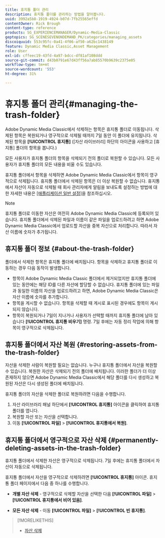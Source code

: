```yaml
---
title: 휴지통 폴더 관리
description: 휴지통 폴더를 관리하는 방법을 알아봅니다.
uuid: 3992a5b8-1919-4924-b07d-7fb25565effd
contentOwner: Rick Brough
content-type: reference
products: SG_EXPERIENCEMANAGER/Dynamic-Media-Classic
geptopics: SG_SCENESEVENONDEMAND_PK/categories/managing_assets
discoiquuid: 553c95fc-0a41-4f06-af50-a62bc1438149
feature: Dynamic Media Classic,Asset Management
role: User
exl-id: cffeec19-43fd-4a97-bdcc-df81af108ddd
source-git-commit: d43b0791e67d43ff56a7ab85570b9639c2375e05
workflow-type: tm+mt
source-wordcount: '553'
ht-degree: 31%

---
```


# 휴지통 폴더 관리{#managing-the-trash-folder}

Adobe Dynamic Media Classic에서 삭제하는 항목은 휴지통 폴더로 이동됩니다. 삭제된 항목은 복원되거나 영구적으로 삭제될 때까지 7일 동안 이 폴더에 유지됩니다. 삭제된 항목을 **[!UICONTROL 휴지통]** ([자산 라이브러리] 하단의 아이콘을 사용하고 [휴지통] 폴더의 항목을 봅니다.)

모든 사용자가 휴지통 폴더의 항목을 삭제되기 전의 폴더로 복원할 수 있습니다. 모든 사용자가 휴지통 폴더의 모든 내용을 비울 수도 있습니다.

휴지통 폴더에서 항목을 삭제하면 Adobe Dynamic Media Classic에서 항목이 영구적으로 삭제됩니다. 휴지통 폴더에서 삭제된 항목은 더 이상 복원할 수 없습니다. 휴지통에서 자산이 자동으로 삭제될 때 회사 관리자에게 알림을 보내도록 설정하는 방법에 대한 자세한 내용은 [[애플리케이션 일반 설정]](application-setup.md#general_settings)을 참조하십시오.

>[!NOTE]
>
>휴지통 폴더로 이동한 자산은 여전히 Adobe Dynamic Media Classic에 등록되어 있습니다. 휴지통 폴더에서 삭제된 파일과 이름이 같은 파일을 업로드하려고 하면 Adobe Dynamic Media Classic에서 업로드할 자산을 중복 자산으로 처리합니다. 따라서 자산 이름에 숫자가 추가됩니다.

## 휴지통 폴더 정보 {#about-the-trash-folder}

폴더에서 삭제한 항목은 휴지통 폴더에 배치됩니다. 항목을 삭제하고 휴지통 폴더로 이동하는 경우 다음 동작이 발생합니다.

* 항목이 Adobe Dynamic Media Classic 폴더에서 제거되었지만 휴지통 폴더에 있는 동안에는 해당 ID를 다른 자산에 할당할 수 없습니다. 휴지통 폴더에 있는 파일과 동일한 이름의 자산을 업로드하려고 하면, Adobe Dynamic Media Classic은 자산 이름에 숫자를 추가합니다.
* 항목을 게시할 수 없습니다. 항목을 삭제할 때 게시로 표시된 경우에도 항목이 게시되지 않습니다.
* 항목이 복원되거나 7일이 지나거나 사용자가 선택할 때까지 휴지통 폴더에 남아 있습니다 **[!UICONTROL 휴지통 비우기]** 명령. 7일 후에는 자동 정리 작업에 의해 항목이 영구적으로 삭제됩니다.

## 휴지통 폴더에서 자산 복원 {#restoring-assets-from-the-trash-folder}

자산을 삭제한 사람이 복원할 필요는 없습니다. 누구나 휴지통 폴더에서 자산을 복원할 수 있습니다. 복원한 자산은 삭제되기 전의 폴더에 배치됩니다. 이러한 폴더가 더 이상 존재하지 않으면 Adobe Dynamic Media Classic에서 해당 폴더를 다시 생성하고 복원된 자산은 다시 생성된 폴더에 배치됩니다.

휴지통 폴더의 자산을 삭제한 폴더로 복원하려면 다음을 수행합니다.

1. 자산 라이브러리 패널 하단에서 **[!UICONTROL 휴지통]** 아이콘을 클릭하여 휴지통 폴더를 엽니다.
1. 복원할 자산 또는 자산을 선택합니다.
1. 이동 **[!UICONTROL 파일]** > **[!UICONTROL 휴지통에서 복원]**.

## 휴지통 폴더에서 영구적으로 자산 삭제 {#permanently-deleting-assets-in-the-trash-folder}

휴지통 폴더에서 삭제한 자산은 영구적으로 삭제됩니다. 7일 후에는 휴지통 폴더에서 자산이 자동으로 삭제됩니다.

휴지통 폴더에서 자산을 영구적으로 삭제하려면 **[!UICONTROL 휴지통]** 아이콘. 휴지통 폴더 페이지에서 다음 중 하나를 수행합니다.

* **개별 자산 삭제** - 영구적으로 삭제할 자산을 선택한 다음 **[!UICONTROL 파일]** > **[!UICONTROL 휴지통에서 비어 있음]**.

* **모든 자산 삭제** - 이동 **[!UICONTROL 파일]** > **[!UICONTROL 빈 휴지통]**.

>[!MORELIKETHIS]
>
>* [자산 삭제](moving-renaming-deleting-assets.md#delete_assets)

